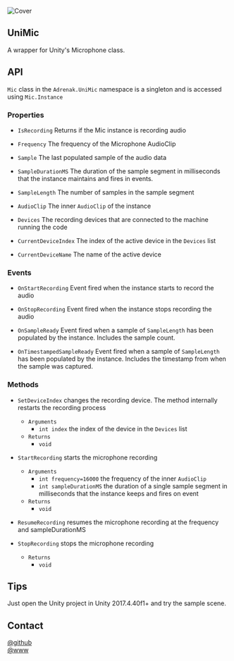![Cover](https://github.com/adrenak/UniMic/blob/master/cover.jpg)
## UniMic
A wrapper for Unity's Microphone class.

## API
`Mic` class in the `Adrenak.UniMic` namespace is a singleton and is accessed using `Mic.Instance`

### Properties
- `IsRecording` 
Returns if the Mic instance is recording audio

- `Frequency`
The frequency of the Microphone AudioClip

- `Sample`
The last populated sample of the audio data

- `SampleDurationMS`
The duration of the sample segment in milliseconds that the instance maintains and fires in events. 

- `SampleLength`
The number of samples in the sample segment

- `AudioClip`
The inner `AudioClip` of the instance

- `Devices`
The recording devices that are connected to the machine running the code

- `CurrentDeviceIndex`
The index of the active device in the `Devices` list

- `CurrentDeviceName`
The name of the active device

### Events
- `OnStartRecording`
Event fired when the instance starts to record the audio

- `OnStopRecording`
Event fired when the instance stops recording the audio

- `OnSampleReady`
Event fired when a sample of `SampleLength` has been populated by the instance. 
Includes the sample count.

- `OnTimestampedSampleReady`
Event fired when a sample of `SampleLength` has been populated by the instance. 
Includes the timestamp from when the sample was captured.

### Methods
- `SetDeviceIndex` changes the recording device. The method internally restarts the recording process
    - `Arguments`
        - `int index` the index of the device in the `Devices` list
    - `Returns`
        - `void`


- `StartRecording` starts the microphone recording
    - `Arguments`
        - `int frequency=16000` the frequency of the inner `AudioClip`
        - `int sampleDurationMS` the duration of a single sample segment in milliseconds that the instance keeps and fires on event
    - `Returns`
        - `void`

- `ResumeRecording` resumes the microphone recording at the frequency and sampleDurationMS 

- `StopRecording` stops the microphone recording
    - `Returns`
        - `void`

## Tips
Just open the Unity project in Unity 2017.4.40f1+ and try the sample scene.  

## Contact
[@github](https://www.github.com/adrenak)  
[@www](http://www.vatsalambastha.com)
